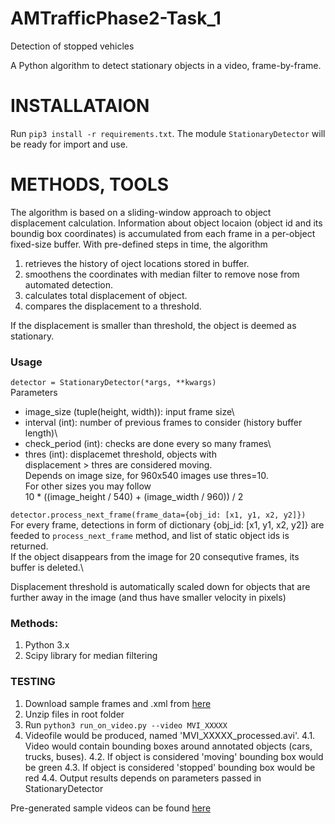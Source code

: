 # AMTrafficPhase2-Task_1
Detection of stopped vehicles

A Python algorithm to detect stationary objects in a video, frame-by-frame.

# INSTALLATAION

Run ```pip3 install -r requirements.txt```.
The module ```StationaryDetector``` will be ready for import and use.

# METHODS, TOOLS
The algorithm is based on a sliding-window approach to object displacement calculation. Information about object locaion (object id and its boundig box coordinates) is accumulated from each frame in a per-object fixed-size buffer. With pre-defined steps in time, the algorithm 
1. retrieves the history of oject locations stored in buffer.
2. smoothens the coordinates with median filter to remove nose from automated detection.
3. calculates total displacement of object.
4. compares the displacement to a threshold. 

If the displacement is smaller than threshold, the object is deemed as stationary.

### Usage
```detector = StationaryDetector(*args, **kwargs)```\
Parameters
* image_size (tuple(height, width)): input frame size\
* interval (int): number of previous frames to consider (history buffer length)\
* check_period (int): checks are done every so many frames\
* thres (int): displacemet threshold, objects with \
 displacement > thres are considered moving.\
 Depends on image size, for 960x540 images use thres=10.\
 For other sizes you may follow\
 10 * ((image_height / 540) + (image_width / 960)) / 2
 
```detector.process_next_frame(frame_data={obj_id: [x1, y1, x2, y2]}) ```\
For every frame, detections in form of dictionary {obj_id: [x1, y1, x2, y2]} are feeded to `process_next_frame` method, and list of static object ids is returned.\
If the object disappears from the image for 20 consequtive frames, its buffer is deleted.\
        
 Displacement threshold is automatically scaled down for objects that are further away in the image (and thus have smaller velocity
 in pixels)       

### Methods:
1. Python 3.x
2. Scipy library for median filtering

### TESTING

1. Download sample frames and .xml from [here](https://drive.google.com/open?id=1HT8bfzucocSJR9fnjZl4wdjZgmOvEMzQ)
2. Unzip files in root folder
3. Run ```python3 run_on_video.py --video MVI_XXXXX```
4. Videofile would be produced, named 'MVI_XXXXX_processed.avi'. 
4.1. Video would contain bounding boxes around annotated objects (cars, trucks, buses). 
4.2. If object is considered 'moving' bounding box would be green
4.3. If object is considered 'stopped' bounding box would be red
4.4. Output results depends on parameters passed in StationaryDetector

Pre-generated sample videos can be found [here](https://drive.google.com/open?id=1M33jMYyIhF68fmPi5KLKNt4WbI1QhUCZ)
